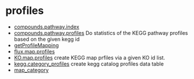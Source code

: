 # profiles



+ [compounds.pathway.index](profiles/compounds.pathway.index.1) 
+ [compounds.pathway.profiles](profiles/compounds.pathway.profiles.1) Do statistics of the KEGG pathway profiles based on the given kegg id
+ [getProfileMapping](profiles/getProfileMapping.1) 
+ [flux.map.profiles](profiles/flux.map.profiles.1) 
+ [KO.map.profiles](profiles/KO.map.profiles.1) create KEGG map prfiles via a given KO id list.
+ [kegg.category_profiles](profiles/kegg.category_profiles.1) create kegg catalog profiles data table
+ [map_category](profiles/map_category.1) 

